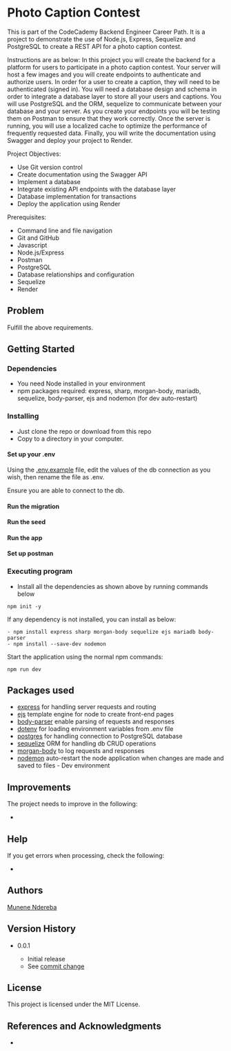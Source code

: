 # Photo Caption Contest

This is part of the CodeCademy Backend Engineer Career Path. It is a project to demonstrate the use of Node.js, Express, Sequelize and PostgreSQL to create a REST API for a photo caption contest.

Instructions are as below:
In this project you will create the backend for a platform for users to participate in a photo caption contest. Your server will host a few images and you will create endpoints to authenticate and authorize users. In order for a user to create a caption, they will need to be authenticated (signed in). You will need a database design and schema in order to integrate a database layer to store all your users and captions. You will use PostgreSQL and the ORM, sequelize to communicate between your database and your server. As you create your endpoints you will be testing them on Postman to ensure that they work correctly. Once the server is running, you will use a localized cache to optimize the performance of frequently requested data. Finally, you will write the documentation using Swagger and deploy your project to Render.

Project Objectives:

- Use Git version control
- Create documentation using the Swagger API
- Implement a database
- Integrate existing API endpoints with the database layer
- Database implementation for transactions
- Deploy the application using Render

Prerequisites:

- Command line and file navigation
- Git and GitHub
- Javascript
- Node.js/Express
- Postman
- PostgreSQL
- Database relationships and configuration
- Sequelize
- Render

## Problem

Fulfill the above requirements.

## Getting Started

### Dependencies

- You need Node installed in your environment
- npm packages required: express, sharp, morgan-body, mariadb, sequelize, body-parser, ejs and nodemon (for dev auto-restart)

### Installing

- Just clone the repo or download from this repo
- Copy to a directory in your computer.

#### Set up your .env

Using the [.env.example](./.env.example) file, edit the values of the db connection as you wish, then rename the file as .env.

Ensure you are able to connect to the db.

#### Run the migration

#### Run the seed

#### Run the app

#### Set up postman

### Executing program

- Install all the dependencies as shown above by running commands below

```
npm init -y
```

If any dependency is not installed, you can install as below:

```
- npm install express sharp morgan-body sequelize ejs mariadb body-parser
- npm install --save-dev nodemon
```

Start the application using the normal npm commands:

```
npm run dev
```

## Packages used

- [express](https://www.npmjs.com/package/express) for handling server requests and routing
- [ejs](https://www.npmjs.com/package/ejs) template engine for node to create front-end pages
- [body-parser](https://www.npmjs.com/package/body-parser) enable parsing of requests and responses
- [dotenv](https://www.npmjs.com/package/dotenv) for loading environment variables from .env file
- [postgres](https://www.npmjs.com/package/postgres) for handling connection to PostgreSQL database
- [sequelize](https://www.npmjs.com/package/sequelize) ORM for handling db CRUD operations
- [morgan-body](https://www.npmjs.com/package/morgan-body) to log requests and responses
- [nodemon](https://www.npmjs.com/package/nodemon) auto-restart the node application when changes are made and saved to files - Dev environment

## Improvements

The project needs to improve in the following:

-

## Help

If you get errors when processing, check the following:

-

## Authors

[Munene Ndereba](https://github.com/munenendereba)

## Version History

- 0.0.1

  - Initial release
  - See [commit change]()

## License

This project is licensed under the MIT License.

## References and Acknowledgments

- []()
